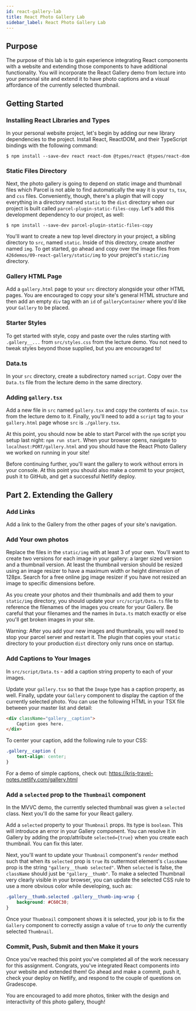 ```yaml
---
id: react-gallery-lab 
title: React Photo Gallery Lab
sidebar_label: React Photo Gallery Lab
---
```


## Purpose

The purpose of this lab is to gain experience integrating React components with a website and extending those components to have additional functionality. You will incorporate the React Gallery demo from lecture into your personal site and extend it to have photo captions and a visual affordance of the currently selected thumbnail.

## Getting Started

### Installing React Libraries and Types

In your personal website project, let's begin by adding our new library dependencies to the project. Install React, ReactDOM, and their TypeScript bindings with the following command:

~~~
$ npm install --save-dev react react-dom @types/react @types/react-dom
~~~

### Static Files Directory

Next, the photo gallery is going to depend on static image and thumbnail files which Parcel is not able to find automatically the way it is your `ts`, `tsx`, and `css` files. Conveniently, though, there's a plugin that will copy everything in a directory named `static` to the `dist` directory when our project is built called `parcel-plugin-static-files-copy`. Let's add this development dependency to our project, as well:

~~~
$ npm install --save-dev parcel-plugin-static-files-copy
~~~

You'll want to create a new top level directory in your project, a sibling directory to `src`, named `static`. Inside of this directory, create another named `img`. To get started, go ahead and copy over the image files from `426demos/09-react-gallery/static/img` to your project's `static/img` directory.

### Gallery HTML Page

Add a `gallery.html` page to your `src` directory alongside your other HTML pages. You are encouraged to copy your site's general HTML structure and then add an empty `div` tag with an `id` of `galleryContainer` where you'd like your `Gallery` to be placed.

### Starter Styles

To get started with style, copy and paste over the rules starting with `.gallery__...` from `src/styles.css` from the lecture demo. You not need to tweak styles beyond those supplied, but you are encouraged to!

### Data.ts

In your `src` directory, create a subdirectory named `script`. Copy over the `Data.ts` file from the lecture demo in the same directory.

### Adding `gallery.tsx`

Add a new file in `src` named `gallery.tsx` and copy the contents of `main.tsx` from the lecture demo to it. Finally, you'll need to add a `script` tag to your `gallery.html` page whose `src` is `./gallery.tsx`.

At this point, you should now be able to start Parcel with the `npm` script you setup last night: `npm run start`. When your browser opens, navigate to `localhost:PORT/gallery.html` and you should have the React Photo Gallery we worked on running in your site!

Before continuing further, you'll want the gallery to work without errors in your console. At this point you should also make a commit to your project, push it to GitHub, and get a successful Netlify deploy.

## Part 2. Extending the Gallery

### Add Links

Add a link to the Gallery from the other pages of your site's navigation.

### Add Your own photos

Replace the files in the `static/img` with at least 3 of your own. You'll want to create two versions for each image in your gallery: a larger sized version and a thumbnail version. At least the thumbnail version should be resized using an image resizer to have a maximum width or height dimension of 128px. Search for a free online jpg image resizer if you have not resized an image to specific dimensions before.

As you create your photos and their thumbnails and add them to your `static/img` directory, you should update your `src/script/Data.ts` file to reference the filenames of the images you create for your Gallery. Be careful that your filenames and the names in `Data.ts` match exactly or else you'll get broken images in your site.

Warning: After you add your new images and thumbnails, you will need to stop your parcel server and restart it. The plugin that copies your `static` directory to your production `dist` directory only runs once on startup.

### Add Captions to Your Images

In `src/script/Data.ts` - add a caption string property to each of your images.

Update your `gallery.tsx` so that the `Image` type has a caption property, as well. Finally, update your `Gallery` component to display the caption of the currently selected photo. You can use the following HTML in your TSX file between your master list and detail:

~~~html
<div className="gallery__caption">
    Caption goes here.
</div>
~~~

To center your caption, add the following rule to your CSS:

~~~css
.gallery__caption {
    text-align: center;
}
~~~

For a demo of simple captions, check out: https://kris-travel-notes.netlify.com/gallery.html

### Add a `selected` prop to the `Thumbnail` component

In the MVVC demo, the currently selected thumbnail was given a `selected` class. Next you'll do the same for your React gallery.

Add a `selected` property to your `Thumbnail` props. Its type is `boolean`. This will introduce an error in your Gallery component. You can resolve it in Gallery by adding the prop/attribute `selected={true}` when you create each thumbnail. You can fix this later.

Next, you'll want to update your `Thumbnail` component's `render` method such that when its `selected` prop is `true` its outtermost element's `className` prop is the string `"gallery__thumb selected"`. When `selected` is false, the `className` should just be `"gallery__thumb"`. To make a selected Thumbnail very clearly visible in your browser, you can update the selected CSS rule to use a more obvious color while developing, such as:

~~~css
.gallery__thumb.selected .gallery__thumb-img-wrap {
    background: #C60C30;
}
~~~

Once your `Thumbnail` component shows it is selected, your job is to fix the `Gallery` component to correctly assign a value of `true` to _only_ the currently selected `Thumbnail`.

### Commit, Push, Submit and then Make it yours

Once you've reached this point you've completed all of the work necessary for this assignment. Congrats, you've integrated React components into your website and extended them! Go ahead and make a commit, push it, check your deploy on Netlify, and respond to the couple of questions on Gradescope.

You are encouraged to add more photos, tinker with the design and interactivity of this photo gallery, though!
